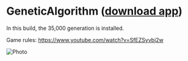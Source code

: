 # GeneticAlgorithm ([download app](https://github.com/eduard-mishustin/GeneticAlgorithm/raw/master/GeneticAlgorithm.apk))

In this build, the 35,000 generation is installed.

Game rules: https://www.youtube.com/watch?v=SfEZSyvbj2w

![Photo](https://raw.githubusercontent.com/eduard-mishustin/GeneticAlgorithm/master/image.png)
